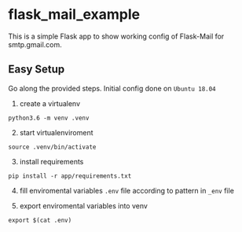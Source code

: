# flask_mail_example

This is a simple Flask app to show working config of Flask-Mail for smtp.gmail.com.

## Easy Setup

Go along the provided steps. Initial config done on `Ubuntu 18.04`

1. create a virtualenv

```
python3.6 -m venv .venv
```

2. start virtualenviroment

```
source .venv/bin/activate
```

3. install requirements

```
pip install -r app/requirements.txt
```

4. fill enviromental variables `.env` file according to pattern in `_env` file

5. export enviromental variables into venv

```
export $(cat .env)
```
